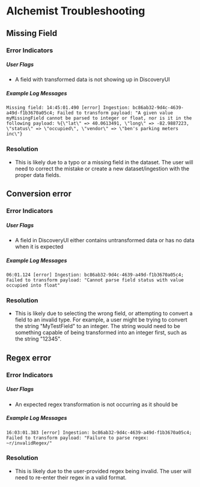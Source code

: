 # Alchemist Troubleshooting

## Missing Field

### Error Indicators
##### User Flags
- A field with transformed data is not showing up in DiscoveryUI

##### Example Log Messages
`Missing field: 14:45:01.490 [error] Ingestion: bc86ab32-9d4c-4639-a49d-f1b3670a05c4; Failed to transform payload: "A given value myMissingField cannot be parsed to integer or float, nor is it in the following payload: %{\"lat\" => 40.0613491, \"long\" => -82.9887223, \"status\" => \"occupied\", \"vendor\" => \"ben's parking meters inc\"}`

### Resolution
- This is likely due to a typo or a missing field in the dataset. The user will need to correct the mistake or create a new dataset/ingestion with the proper data fields.

## Conversion error

### Error Indicators
##### User Flags
- A field in DiscoveryUI either contains untransformed data or has no data when it is expected

##### Example Log Messages
`06:01.124 [error] Ingestion: bc86ab32-9d4c-4639-a49d-f1b3670a05c4; Failed to transform payload: "Cannot parse field status with value occupied into float"`

### Resolution
- This is likely due to selecting the wrong field, or attempting to convert a field to an invalid type. For example, a user might be trying to convert the string "MyTestField" to an integer. The string would need to be something capable of being transformed into an integer first, such as the string "12345".

## Regex error

### Error Indicators
##### User Flags
- An expected regex transformation is not occurring as it should be

##### Example Log Messages
`16:03:01.383 [error] Ingestion: bc86ab32-9d4c-4639-a49d-f1b3670a05c4; Failed to transform payload: "Failure to parse regex: ~r/invalidRegex/"`

### Resolution
- This is likely due to the user-provided regex being invalid. The user will need to re-enter their regex in a valid format.